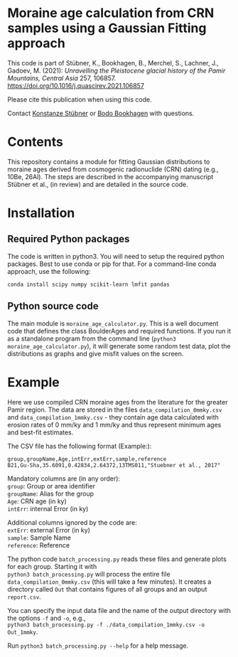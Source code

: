 # Moraine age calculation from CRN samples using a Gaussian Fitting approach

This code is part of Stübner, K., Bookhagen, B., Merchel, S., Lachner, J., Gadoev, M. (2021): *Unravelling the Pleistocene glacial history of the Pamir Mountains, Central Asia* 257, 106857. https://doi.org/10.1016/j.quascirev.2021.106857

Please cite this publication when using this code.

Contact [Konstanze Stübner](mailto:kstueb@gmail.com?subject=[GitHub]%20MoraineAge_GaussianMixture) or [Bodo Bookhagen](mailto:bodo.bookhagen@uni-potsdam.de?subject=[GitHub]%20MoraineAge_GaussianMixture) with questions.

# Contents

This repository contains a module for fitting Gaussian distributions to moraine ages derived from cosmogenic radionuclide (CRN) dating (e.g., 10Be, 26Al). The steps are described in the accompanying manuscript Stübner et al., (in review) and are detailed in the source code.

# Installation
## Required Python packages
The code is written in python3.
You will need to setup the required python packages. Best to use conda or pip for that. For a command-line conda approach, use the following:

`conda install scipy numpy scikit-learn lmfit pandas`

## Python source code
The main module is `moraine_age_calculator.py`. This is a well document code that defines the class BoulderAges and required functions. If you run it as a standalone program from the command line (`python3 moraine_age_calculator.py`), it will generate some random test data, plot the distributions as graphs and give misfit values on the screen.

# Example

Here we use compiled CRN moraine ages from the literature for the greater Pamir region. The data are stored in the files `data_compilation_0mmky.csv` and `data_compilation_1mmky.csv` - they contain age data calculated with erosion rates of 0 mm/ky and 1 mm/ky and thus represent minimum ages and best-fit estimates.

The CSV file has the following format (Example:):

  ```
  group,groupName,Age,intErr,extErr,sample,reference
  B21,Gu-Sha,35.6091,0.42834,2.64372,13TMS011,"Stuebner et al., 2017"
  ```
Mandatory columns are (in any order):  
`group`: Group or area identifier  
`groupName`: Alias for the group  
`Age`: CRN age (in ky)  
`intErr`: internal Error (in ky)

Additional columns ignored by the code are:  
`extErr`: external Error (in ky)  
`sample`: Sample Name  
`reference`: Reference

The python code `batch_processing.py` reads these files and generate plots for each group. Starting it with  
`python3 batch_processing.py` will process the entire file `data_compilation_0mmky.csv` (this will take a few minutes). It creates a directory called `Out` that contains figures of all groups and an output `report.csv`.

You can specify the input data file and the name of the output directory with the options `-f` and `-o`, e.g.,  
`python3 batch_processing.py -f ./data_compilation_1mmky.csv -o Out_1mmky`.

Run `python3 batch_processing.py --help` for a help message.
